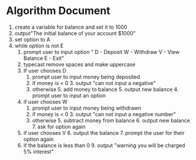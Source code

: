 # Algorithm Document
1. create a variable for balance and set it to 1000
2. output"The initial balance of your account $1000"
2. set option to A
3. while option is not E
   1. prompt user to input option "
   D - Deposit
   W - Withdraw
   V - View Balance
   E - Exit"
   2. typecast remove spaces and make uppercase
   4. If user chooses D
      1. prompt user to input money being deposited 
      2. if money is < 0
         3. output "can not input a negative"
      4. otherwise
         5. add money to balance
         5. output new balance
         4. prompt user to input an option   
   4. if user chooses W 
      1. prompt user to input money being withdrawn 
      2. if money is < 0
         3. output "can not input a negative number"
      4. otherwise
         5. subtract money from balance
         6. output new balance
         7. ask for option again
   5. if user chooses V
      6. output the balance
      7. prompt the user for their option again
   8. if the balance is less than 0
      9. output "warning you will be charged 5% interest"
   

